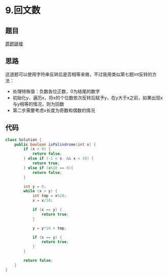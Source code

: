 # 9.回文数
## 题目
[原题链接](https://leetcode.com/problems/palindrome-number/)

## 思路
这道题可以使用字符串反转后是否相等来做，不过我用类似第七题int反转的方法：

* 处理特殊值：负数各位正数，0为结尾的数字
* 初始化y，遍历x，将x的个位数依次反转后赋予y，在y大于x之前，如果出现x与y相等的情况，则为回数
* 第二步需要考虑x长度为奇数和偶数的情况

## 代码
```java
class Solution {
    public boolean isPalindrome(int x) {
        if (x < 0) {
            return false;
        } else if (-1 < x  && x < 10) {
            return true;
        } else if (x%10 == 0){
            return false;
        }

        int y = 0;
        while (x > y) {
            int tmp = x%10;
            x = x/10;

            if (x == y) {
                return true;
            }

            y = y*10 + tmp;

            if (x == y) {
                return true;
            }
        }

        return false;
    }
}
```
